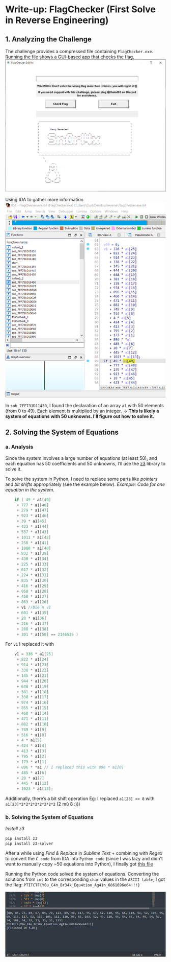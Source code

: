# Write-up: FlagChecker (First Solve in Reverse Engineering)

##  1.  Analyzing the Challenge

The challenge provides a compressed file containing `FlagChecker.exe`. Running the file shows a GUI-based app that checks the flag.
![enter image description here](https://raw.githubusercontent.com/quyt0/PTITCTF2024/main/flag-checker/app.png)

Using IDA to gather more information
![enter image description here](https://raw.githubusercontent.com/quyt0/PTITCTF2024/main/flag-checker/ida.png)

In `sub_7FF731D11450`, I found the declaration of an array `a1` with 50 elements (from 0 to 49). Each element is multiplied by an integer. 
&rarr; **This is likely a system of equations with 50 unknowns. I'll figure out how to solve it.**

## 2. Solving the System of Equations

### a. Analysis
Since the system involves a large number of equations (at least 50), and each equation has 50 coefficients and 50 unknowns, I’ll use the [z3](https://z3prover.github.io/api/html/z3.html) library to solve it. 

To solve the system in Python, I need to replace some parts like *pointers* and *bit shifts* appropriately (see the example below). 
*Example: Code for one equation in the system.*
```c
    if ( 49 * a1[49]
     + 777 * a1[48]
     + 279 * a1[47]
     + 923 * a1[46]
     + 39 * a1[45]
     + 423 * a1[44]
     + 537 * a1[43]
     + 1011 * a1[42]
     + 258 * a1[41]
     + 1000 * a1[40]
     + 832 * a1[39]
     + 430 * a1[34]
     + 225 * a1[33]
     + 617 * a1[32]
     + 224 * a1[31]
     + 835 * a1[30]
     + 416 * a1[29]
     + 950 * a1[28]
     + 458 * a1[27]
     + 863 * a1[26]
     + v1 //Biến v1  
     + 601 * a1[35]
     + 20 * a1[36]
     + 216 * a1[37]
     + 288 * a1[38]
     + 301 * a1[50] == 2146536 )
```

For `v1` I replaced it with

```c
    v1 = 336 * a1[25]
     + 822 * a1[24]
     + 914 * a1[23]
     + 338 * a1[22]
     + 145 * a1[21]
     + 944 * a1[20]
     + 648 * a1[19]
     + 381 * a1[18]
     + 338 * a1[17]
     + 974 * a1[16]
     + 855 * a1[15]
     + 460 * a1[14]
     + 471 * a1[11]
     + 882 * a1[10]
     + 749 * a1[9]
     + 516 * a1[8]
     + 4 * a1[5]
     + 424 * a1[4]
     + 413 * a1[3]
     + 795 * a1[2]
     + 173 * a1[1]
     + 896 * *a1 // I replaced this with 896 * a1[0]
     + 485 * a1[6]
     + 20 * a1[7]
     + 445 * a1[12]
     + 1023 * a1[13];
```
Additionally, there’s a bit shift operation
Eg: I replaced `a1[23] << 8` with `a1[23]*2*2*2*2*2*2*2*2` (2 mũ 8 :)))

### b. Solving the System of Equations

*Install z3*

    pip install z3
    pip install z3-solver
After a while using *Find & Replace* in *Sublime Text* + combining with *Regex* to convert the `C code` from IDA into `Python code` (since I was lazy and didn’t want to manually copy ~50 equations into Python), I finally got [this file](https://github.com/quyt0/PTITCTF2024/blob/main/flag-checker/flag.py)

Running the Python code solved the system of equations. Converting the solutions from `int` to the corresponding `char` values in the `ASCII table`, I got the flag: `PTITCTF{Y0u_C4n_Br34k_Equ4tion_Ag41n_6861696e64!!!}`

![enter image description here](https://raw.githubusercontent.com/quyt0/PTITCTF2024/main/flag-checker/flag.png)